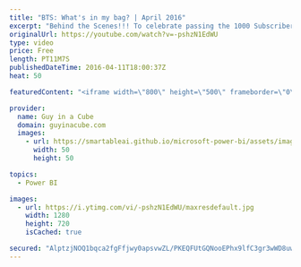 ```yaml
---
title: "BTS: What's in my bag? | April 2016"
excerpt: "Behind the Scenes!!! To celebrate passing the 1000 Subscriber milestone, on the YouTube Channel, I go through what is in my bag. A look at all my gear. Thank you so much for watching the videos I put out and for giving me thoughts on what you want to see!  Casey Neistat's Guide to Filmmaking https://www.youtube.com/watch?v=nLSUrTxquyE"
originalUrl: https://youtube.com/watch?v=-pshzN1EdWU
type: video
price: Free
length: PT11M7S
publishedDateTime: 2016-04-11T18:00:37Z
heat: 50

featuredContent: "<iframe width=\"800\" height=\"500\" frameborder=\"0\" src=\"https://www.youtube.com/embed/-pshzN1EdWU\" allow=\"accelerometer; autoplay; encrypted-media; gyroscope; picture-in-picture\" allowfullscreen></iframe>"

provider:
  name: Guy in a Cube
  domain: guyinacube.com
  images:
    - url: https://smartableai.github.io/microsoft-power-bi/assets/images/organizations/guyinacube.com-50x50.jpg
      width: 50
      height: 50

topics:
  - Power BI

images:
  - url: https://i.ytimg.com/vi/-pshzN1EdWU/maxresdefault.jpg
    width: 1280
    height: 720
    isCached: true

secured: "AlptzjNOQ1bqca2fgFfjwy0apsvwZL/PKEQFUtGQNooEPhx9lfC3gr3wWD8uwLYqOts7XphNpbDIQAFYta0Ss7ogKOovtlVWU5L4vKX1qSD30mxF+dZEaPUvVHkh41H4wn5vnfdbtD/XcqsioxyvScqrmzXNH66dYHxD75JrCJVjy+yqB7IfIGrFl3rzdxKSVjs4pr549K6+MfY4CdZFQNT8V3N/D4wYxWrhUUQgfujU1QtfoyEomLZMICZ3z+JLKyLPOxZ7hLB/NDeD2N9d8aP5Gk+O+MMoKn+7T9BWjHaUjA1zHLKNJZAj/QG644UbBx0UmP9aEk21AHy27+1vQBlTaGKwl5LFGXO9I4NEGhwAHNIdYgKdHi8394oFplo240bBIIYi920hOI/Tj2RXFX60ls6QU3GMVPpZi3JXRM0=;13TP/ImNKoDyX6QcJI2eYQ=="
---
```


